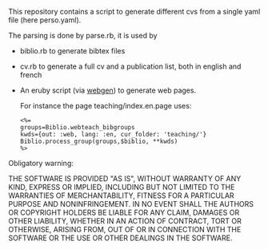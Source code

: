 This repository contains a script to generate different cvs from a single
yaml file (here perso.yaml).

The parsing is done by parse.rb, it is used by
- biblio.rb to generate bibtex files
- cv.rb to generate a full cv and a publication list, both in english and
  french
- An eruby script (via [webgen](http://webgen.gettalong.org/)) to generate
  web pages.

  For instance the page teaching/index.en.page uses:

      <%=
      groups=Biblio.webteach_bibgroups
      kwds={out: :web, lang: :en, cur_folder: 'teaching/'}
      Biblio.process_group(groups,$biblio, **kwds)
      %>

Obligatory warning:

THE SOFTWARE IS PROVIDED "AS IS", WITHOUT WARRANTY OF ANY KIND,
EXPRESS OR IMPLIED, INCLUDING BUT NOT LIMITED TO THE WARRANTIES OF
MERCHANTABILITY, FITNESS FOR A PARTICULAR PURPOSE AND
NONINFRINGEMENT. IN NO EVENT SHALL THE AUTHORS OR COPYRIGHT HOLDERS BE
LIABLE FOR ANY CLAIM, DAMAGES OR OTHER LIABILITY, WHETHER IN AN ACTION
OF CONTRACT, TORT OR OTHERWISE, ARISING FROM, OUT OF OR IN CONNECTION
WITH THE SOFTWARE OR THE USE OR OTHER DEALINGS IN THE SOFTWARE.
